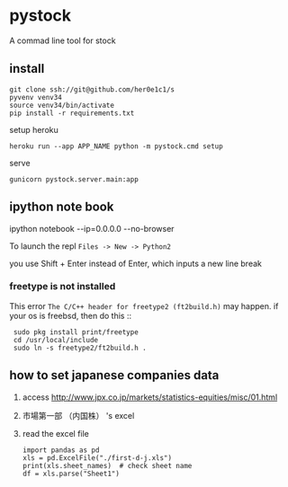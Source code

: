 
# pystock

A commad line tool for stock

## install

    git clone ssh://git@github.com/her0e1c1/s
    pyvenv venv34
	source venv34/bin/activate
	pip install -r requirements.txt

setup heroku

    heroku run --app APP_NAME python -m pystock.cmd setup

serve

    gunicorn pystock.server.main:app

## ipython note book

   ipython notebook --ip=0.0.0.0 --no-browser

To launch the repl
    `Files -> New -> Python2`

you use Shift + Enter instead of Enter, which inputs a new line break

### freetype is not installed
This error ``The C/C++ header for freetype2 (ft2build.h)`` may happen.
if your os is freebsd, then do this ::

     sudo pkg install print/freetype
     cd /usr/local/include
     sudo ln -s freetype2/ft2build.h .


## how to set japanese companies data
1. access http://www.jpx.co.jp/markets/statistics-equities/misc/01.html
2. 市場第一部 （内国株） 's excel
3. read the excel file

       import pandas as pd
       xls = pd.ExcelFile("./first-d-j.xls")
       print(xls.sheet_names)  # check sheet name
       df = xls.parse("Sheet1")
